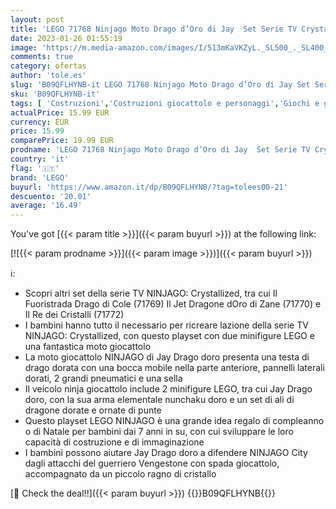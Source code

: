 ```yaml
---
layout: post
title: 'LEGO 71768 Ninjago Moto Drago d’Oro di Jay  Set Serie TV Crystallized con Minifigure Vengestone  Veicolo Giocattolo  Giochi per Bambini dai 7 Anni'
date: 2023-01-26 01:55:19
image: 'https://m.media-amazon.com/images/I/513mKaVKZyL._SL500_._SL400_.jpg'
comments: true
category: ofertas
author: 'tole.es'
slug: 'B09QFLHYNB-it LEGO 71768 Ninjago Moto Drago d’Oro di Jay Set Serie TV...'
sku: 'B09QFLHYNB-it'
tags: [ 'Costruzioni','Costruzioni giocattolo e personaggi','Giochi e giocattoli','Set di costruzioni giocattolo','lego','🇮🇹', ]
actualPrice: 15.99 EUR
currency: EUR
price: 15.99
comparePrice: 19.99 EUR
prodname: 'LEGO 71768 Ninjago Moto Drago d’Oro di Jay  Set Serie TV Crystallized con Minifigure Vengestone  Veicolo Giocattolo  Giochi per Bambini dai 7 Anni'
country: 'it'
flag: '🇮🇹'
brand: 'LEGO'
buyurl: 'https://www.amazon.it/dp/B09QFLHYNB/?tag=tolees00-21'
descuento: '20.01'
average: '16.49'
---
```


You've got [{{< param title >}}]({{< param buyurl >}}) at the following link:

[![{{< param prodname >}}]({{< param image >}})]({{< param buyurl >}})

ℹ️:

- Scopri altri set della serie TV NINJAGO: Crystallized, tra cui Il Fuoristrada Drago di Cole (71769) Il Jet Dragone dOro di Zane (71770) e Il Re dei Cristalli (71772)
- I bambini hanno tutto il necessario per ricreare lazione della serie TV NINJAGO: Crystallized, con questo playset con due minifigure LEGO e una fantastica moto giocattolo
- La moto giocattolo NINJAGO di Jay Drago doro presenta una testa di drago dorata con una bocca mobile nella parte anteriore, pannelli laterali dorati, 2 grandi pneumatici e una sella
- Il veicolo ninja giocattolo include 2 minifigure LEGO, tra cui Jay Drago doro, con la sua arma elementale nunchaku doro e un set di ali di dragone dorate e ornate di punte
- Questo playset LEGO NINJAGO è una grande idea regalo di compleanno o di Natale per bambini dai 7 anni in su, con cui sviluppare le loro capacità di costruzione e di immaginazione
- I bambini possono aiutare Jay Drago doro a difendere NINJAGO City dagli attacchi del guerriero Vengestone con spada giocattolo, accompagnato da un piccolo ragno di cristallo

[🛒 Check the deal!!]({{< param buyurl >}})
{{<world>}}B09QFLHYNB{{</world>}}
